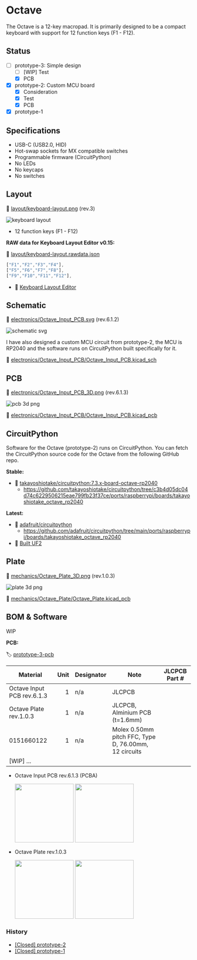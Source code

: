 # Octave

The Octave is a 12-key macropad.
It is primarily designed to be a compact keyboard with support for 12 function keys (F1 - F12).

## Status

- [ ] prototype-3: Simple design
  - [ ] [WIP] Test
  - [x] PCB
- [x] prototype-2: Custom MCU board
  - [x] Consideration
  - [x] Test
  - [x] PCB
- [x] prototype-1

## Specifications

- USB-C (USB2.0, HID)
- Hot-swap sockets for MX compatible switches
- Programmable firmware (CircuitPython)
- No LEDs
- No keycaps
- No switches

## Layout

📄 [layout/keyboard-layout.png](layout/keyboard-layout.png) (rev.3)

![keyboard layout](layout/keyboard-layout.png)

- 12 function keys (F1 - F12)

**RAW data for Keyboard Layout Editor v0.15:**

📄 [layout/keyboard-layout.rawdata.json](layout/keyboard-layout.rawdata.json)

```js
["F1","F2","F3","F4"],
["F5","F6","F7","F8"],
["F9","F10","F11","F12"],
```

- 🔗 [Keyboard Layout Editor](http://www.keyboard-layout-editor.com/)

## Schematic

📄 [electronics/Octave_Input_PCB.svg](electronics/Octave_Input_PCB.svg) (rev.6.1.2)

![schematic svg](electronics/Octave_Input_PCB.svg)

I have also designed a custom MCU circuit from prototype-2, the MCU is RP2040 and the software runs on CircuitPython built specifically for it.

📄 [electronics/Octave_Input_PCB/Octave_Input_PCB.kicad_sch](electronics/Octave_Input_PCB/Octave_Input_PCB.kicad_sch)

## PCB

📄 [electronics/Octave_Input_PCB_3D.png](electronics/Octave_Input_PCB_3D.png) (rev.6.1.3)

![pcb 3d png](electronics/Octave_Input_PCB_3D.png)

📄 [electronics/Octave_Input_PCB/Octave_Input_PCB.kicad_pcb](electronics/Octave_Input_PCB/Octave_Input_PCB.kicad_pcb)

## CircuitPython

Software for the Octave (prototype-2) runs on CircuitPython.
You can fetch the CircuitPython source code for the Octave from the following GitHub repo.

**Stable:**

- 🔗 [takayoshiotake/circuitpython:7.3.x-board-octave-rp2040](https://github.com/takayoshiotake/circuitpython/tree/7.3.x-board-octave-rp2040)
  - <https://github.com/takayoshiotake/circuitpython/tree/c3b4d05dc04d74c6229506215eae799fb23f37ce/ports/raspberrypi/boards/takayoshiotake_octave_rp2040>

**Latest:**

- 🔗 [adafruit/circuitpython](https://github.com/adafruit/circuitpython)
  - <https://github.com/adafruit/circuitpython/tree/main/ports/raspberrypi/boards/takayoshiotake_octave_rp2040>
- 🔗 [Built UF2](https://adafruit-circuit-python.s3.amazonaws.com/index.html?prefix=bin/takayoshiotake_octave_rp2040/)

## Plate

📄 [mechanics/Octave_Plate_3D.png](mechanics/Octave_Plate_3D.png) (rev.1.0.3)

![plate 3d png](mechanics/Octave_Plate_3D.png)

📄 [mechanics/Octave_Plate/Octave_Plate.kicad_pcb](mechanics/Octave_Plate/Octave_Plate.kicad_pcb)

## BOM & Software

WIP

**PCB:**

🏷 [prototype-3-pcb](https://github.com/takayoshiotake/octave-12-key-macropad/releases/tag/prototype-3-pcb)

| Material | Unit | Designator | Note | JLCPCB Part # |
|-|-:|-|-|-|
| Octave Input PCB rev.6.1.3 | 1 | n/a | JLCPCB |
| Octave Plate rev.1.0.3 | 1 | n/a | JLCPCB, Alminium PCB (t=1.6mm) |
| 0151660122 | 1 | n/a | Molex 0.50mm pitch FFC, Type D, 76.00mm, 12 circuits |
| [WIP] ... |

- Octave Input PCB rev.6.1.3 (PCBA)

    <img src="prototype-3/IMG_4905.jpg" height="160"/> <img src="prototype-3/IMG_4906.jpg" height="160"/>

- Octave Plate rev.1.0.3

    <img src="prototype-3/IMG_4909.jpg" height="160"/> <img src="prototype-3/IMG_4910.jpg" height="160"/>

### History

- [[Closed] prototype-2](prototype-2/README.md)
- [[Closed] prototype-1](prototype-1/README.md)
